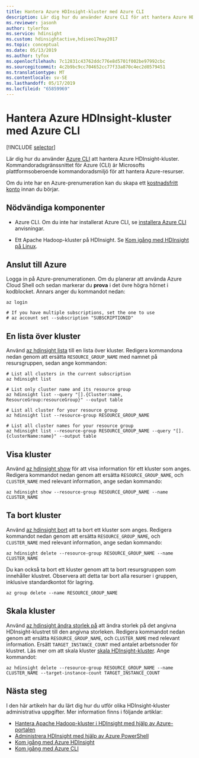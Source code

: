```yaml
---
title: Hantera Azure HDInsight-kluster med Azure CLI
description: Lär dig hur du använder Azure CLI för att hantera Azure HDInsight-kluster. Klustertyper som omfattar Apache Hadoop, Spark, HBase, Storm, Kafka, Interactive Query och ML-tjänster.
ms.reviewer: jasonh
author: tylerfox
ms.service: hdinsight
ms.custom: hdinsightactive,hdiseo17may2017
ms.topic: conceptual
ms.date: 05/13/2019
ms.author: tyfox
ms.openlocfilehash: 7c12831c43762ddc776e8d5701f002be97992cbc
ms.sourcegitcommit: 4c2b9bc9cc704652cc77f33a870c4ec2d0579451
ms.translationtype: MT
ms.contentlocale: sv-SE
ms.lasthandoff: 05/17/2019
ms.locfileid: "65859969"
---
```

# <a name="manage-azure-hdinsight-clusters-using-azure-cli"></a>Hantera Azure HDInsight-kluster med Azure CLI

[!INCLUDE [selector](../../includes/hdinsight-portal-management-selector.md)]

Lär dig hur du använder [Azure CLI](https://docs.microsoft.com/cli/azure/?view=azure-cli-latest) att hantera Azure HDInsight-kluster. Kommandoradsgränssnittet för Azure (CLI) är Microsofts plattformsoberoende kommandoradsmiljö för att hantera Azure-resurser.

Om du inte har en Azure-prenumeration kan du skapa ett [kostnadsfritt konto](https://azure.microsoft.com/free/?WT.mc_id=A261C142F) innan du börjar.

## <a name="prerequisites"></a>Nödvändiga komponenter

* Azure CLI. Om du inte har installerat Azure CLI, se [installera Azure CLI](https://docs.microsoft.com/cli/azure/install-azure-cli) anvisningar.

* Ett Apache Hadoop-kluster på HDInsight. Se [Kom igång med HDInsight på Linux](hadoop/apache-hadoop-linux-tutorial-get-started.md).

## <a name="connect-to-azure"></a>Anslut till Azure

Logga in på Azure-prenumerationen. Om du planerar att använda Azure Cloud Shell och sedan markerar du **prova** i det övre högra hörnet i kodblocket. Annars anger du kommandot nedan:

```azurecli-interactive
az login

# If you have multiple subscriptions, set the one to use
# az account set --subscription "SUBSCRIPTIONID"
```

## <a name="list-clusters"></a>En lista över kluster

Använd [az hdinsight lista](https://docs.microsoft.com/cli/azure/hdinsight?view=azure-cli-latest#az-hdinsight-list) till en lista över kluster. Redigera kommandona nedan genom att ersätta `RESOURCE_GROUP_NAME` med namnet på resursgruppen, sedan ange kommandon:

```azurecli-interactive
# List all clusters in the current subscription
az hdinsight list

# List only cluster name and its resource group
az hdinsight list --query "[].{Cluster:name, ResourceGroup:resourceGroup}" --output table

# List all cluster for your resource group
az hdinsight list --resource-group RESOURCE_GROUP_NAME

# List all cluster names for your resource group
az hdinsight list --resource-group RESOURCE_GROUP_NAME --query "[].{clusterName:name}" --output table
```

## <a name="show-cluster"></a>Visa kluster

Använd [az hdinsight show](https://docs.microsoft.com/cli/azure/hdinsight?view=azure-cli-latest#az-hdinsight-show) för att visa information för ett kluster som anges. Redigera kommandot nedan genom att ersätta `RESOURCE_GROUP_NAME`, och `CLUSTER_NAME` med relevant information, ange sedan kommando:

```azurecli-interactive
az hdinsight show --resource-group RESOURCE_GROUP_NAME --name CLUSTER_NAME
```

## <a name="delete-clusters"></a>Ta bort kluster

Använd [az hdinsight bort](https://docs.microsoft.com/cli/azure/hdinsight?view=azure-cli-latest#az-hdinsight-delete) att ta bort ett kluster som anges. Redigera kommandot nedan genom att ersätta `RESOURCE_GROUP_NAME`, och `CLUSTER_NAME` med relevant information, ange sedan kommando:

```azurecli-interactive
az hdinsight delete --resource-group RESOURCE_GROUP_NAME --name CLUSTER_NAME
```

Du kan också ta bort ett kluster genom att ta bort resursgruppen som innehåller klustret. Observera att detta tar bort alla resurser i gruppen, inklusive standardkontot för lagring.

```azurecli-interactive
az group delete --name RESOURCE_GROUP_NAME
```

## <a name="scale-clusters"></a>Skala kluster

Använd [az hdinsight ändra storlek på](https://docs.microsoft.com/cli/azure/hdinsight?view=azure-cli-latest#az-hdinsight-resize) att ändra storlek på det angivna HDInsight-klustret till den angivna storleken. Redigera kommandot nedan genom att ersätta `RESOURCE_GROUP_NAME`, och `CLUSTER_NAME` med relevant information. Ersätt `TARGET_INSTANCE_COUNT` med antalet arbetsnoder för klustret. Läs mer om att skala kluster [skala HDInsight-kluster](./hdinsight-scaling-best-practices.md). Ange kommandot:

```azurecli-interactive
az hdinsight delete --resource-group RESOURCE_GROUP_NAME --name CLUSTER_NAME --target-instance-count TARGET_INSTANCE_COUNT
```

## <a name="next-steps"></a>Nästa steg

I den här artikeln har du lärt dig hur du utför olika HDInsight-kluster administrativa uppgifter. Mer information finns i följande artiklar:

* [Hantera Apache Hadoop-kluster i HDInsight med hjälp av Azure-portalen](hdinsight-administer-use-portal-linux.md)
* [Administrera HDInsight med hjälp av Azure PowerShell](hdinsight-administer-use-powershell.md)
* [Kom igång med Azure HDInsight](hadoop/apache-hadoop-linux-tutorial-get-started.md)
* [Kom igång med Azure CLI](https://docs.microsoft.com/cli/azure/get-started-with-azure-cli?view=azure-cli-latest)
